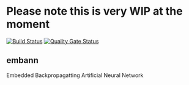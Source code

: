 # Please note this is very WIP at the moment
[![Build Status](https://travis-ci.com/Frosticles/embann.svg?branch=master)](https://travis-ci.com/Frosticles/embann)
[![Quality Gate Status](https://sonarcloud.io/api/project_badges/measure?project=Frosticles_embann&metric=alert_status)](https://sonarcloud.io/dashboard?id=Frosticles_embann)

## embann
Embedded Backpropagatting Artificial Neural Network

